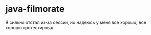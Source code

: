 # java-filmorate
Я сильно отстал из-за сессии, но надеюсь у меня все хорошо, все хорошо протестировал
